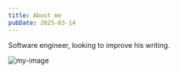 ```yaml
---
title: About me
pubDate: 2025-03-14
---
```


Software engineer, looking to improve his writing.

![my-image](/images/about-me.webp)
